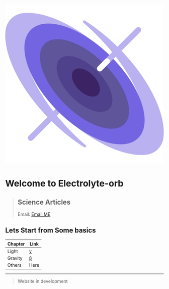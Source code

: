 # ![Logo](black-hole.svg)
# Welcome to Electrolyte-orb

> ## Science Articles
> Email: [Email ME](mailto:electrolyte.orb@gmail.com?Subject=From%20Github)

## Lets Start from Some basics

Chapter | Link
------------ | -------------
Light | <a href="https://google.com"> &gamma; </a>
Gravity | <a href="https://google.com"> &beta;</a>
Others | Here

---

> Website in development



<link rel="shortcut icon" href="black-hole(7).png">
<head>
<title>Electrolyte Orb</title>
</head>
